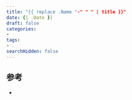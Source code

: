 ```yaml
---
title: "{{ replace .Name "-" " " | title }}"
date: {{ .Date }}
draft: false
categories:
- 
tags:
- 
searchHidden: false
---
```




## 参考

- []()